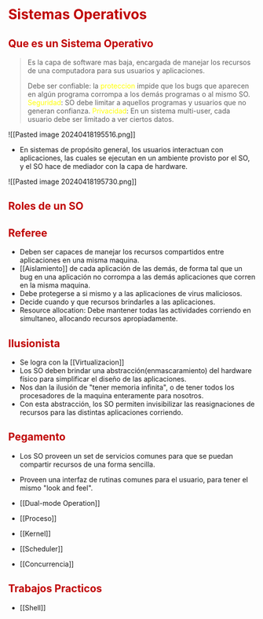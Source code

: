 # <span style="color:#c00000">Sistemas Operativos</span> 

## <span style="color:#c00000">Que es un Sistema Operativo
</span>

> Es la capa de software mas baja, encargada de manejar los recursos de una computadora para sus usuarios y aplicaciones. 
> 
> Debe ser confiable: la <span style="color:#ffff00">proteccion</span> impide que los bugs que aparecen en algún programa corrompa a los demás programas o al mismo SO.
> <span style="color:#ffff00">Seguridad</span>: SO debe limitar a aquellos programas y usuarios que no generan confianza.
> <span style="color:#ffff00">Privacidad</span>: En un sistema multi-user, cada usuario debe ser limitado a ver ciertos datos.


![[Pasted image 20240418195516.png]]

- En sistemas de propósito general, los usuarios interactuan con aplicaciones, las cuales se ejecutan en un ambiente provisto por el SO, y el SO hace de mediador con la capa de hardware.

![[Pasted image 20240418195730.png]]

## <span style="color:#c00000">Roles de un SO</span>

## <span style="color:#c00000">Referee</span>
- Deben ser capaces de manejar los recursos compartidos entre aplicaciones en una misma maquina.
- [[Aislamiento]] de cada aplicación de las demás, de forma tal que un bug en una aplicación no corrompa a las demás aplicaciones que corren en la misma maquina.
- Debe protegerse a si mismo y a las aplicaciones de virus maliciosos.
- Decide cuando y que recursos brindarles a las aplicaciones.
- Resource allocation: Debe mantener todas las actividades corriendo en simultaneo, allocando recursos apropiadamente.

## <span style="color:#c00000">Ilusionista</span>
- Se logra con la [[Virtualizacion]]
- Los SO deben brindar una abstracción(enmascaramiento) del hardware físico para simplificar el diseño de las aplicaciones.
- Nos dan la ilusión de "tener memoria infinita", o de tener todos los procesadores de la maquina enteramente para nosotros.
- Con esta abstracción, los SO permiten invisibilizar las reasignaciones de recursos para las distintas aplicaciones corriendo.
## <span style="color:#c00000">Pegamento</span>
- Los SO proveen un set de servicios comunes para que se puedan compartir recursos de una forma sencilla.
- Proveen una interfaz de rutinas comunes para el usuario, para tener el mismo "look and feel". 


- [[Dual-mode Operation]]
- [[Proceso]]
- [[Kernel]]
- [[Scheduler]]
- [[Concurrencia]]

## <span style="color:#c00000">Trabajos Practicos</span> 
- [[Shell]]